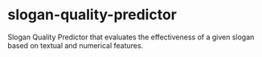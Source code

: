 # slogan-quality-predictor
Slogan Quality Predictor that evaluates the effectiveness of a given slogan based on textual and numerical features.
